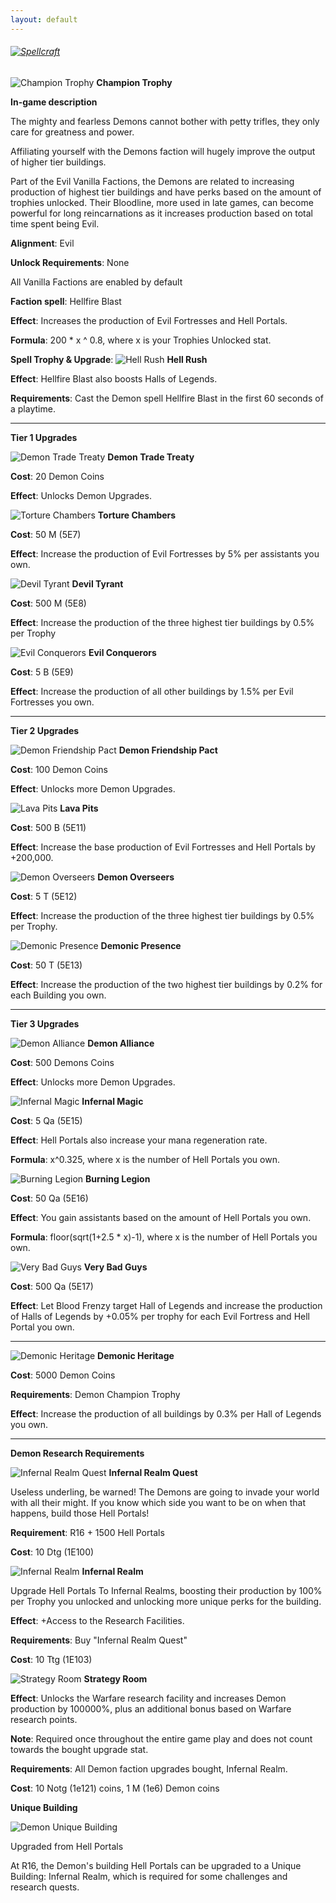 ```yaml
---
layout: default
---
```


###### [![Spellcraft](/realm/img/picks/DemonTopPage.png "Spellcraft")](/realm/Factions/)

![Champion Trophy](/realm/img/picks/Demon.png "Champion Trophy") **Champion Trophy**

**In-game description**

The mighty and fearless Demons cannot bother with petty trifles, they only care for greatness and power.

Affiliating yourself with the Demons faction will hugely improve the output of higher tier buildings.

Part of the Evil Vanilla Factions, the Demons are related to increasing production of highest tier buildings and have perks based on the amount of trophies unlocked. Their Bloodline, more used in late games, can become powerful for long reincarnations as it increases production based on total time spent being Evil.

**Alignment**: Evil

**Unlock Requirements**: None

All Vanilla Factions are enabled by default

**Faction spell**: Hellfire Blast

**Effect**: Increases the production of Evil Fortresses and Hell Portals.

**Formula**: 200 * x ^ 0.8, where x is your Trophies Unlocked stat.

**Spell Trophy & Upgrade**: ![Hell Rush](/realm/img/picks/HellRushFactionUpgrade.png "Hell Rush")  **Hell Rush**

**Effect**: Hellfire Blast also boosts Halls of Legends.

**Requirements**: Cast the Demon spell Hellfire Blast in the first 60 seconds of a playtime.

---

**Tier 1 Upgrades**

![Demon Trade Treaty](/realm/img/picks/DemonsTradeTreaty.png "Demon Trade Treaty") **Demon Trade Treaty**

**Cost**: 20 Demon Coins

**Effect**: Unlocks Demon Upgrades.

![Torture Chambers](/realm/img/picks/TortureChambersFactionUpgrade.png "Torture Chambers") **Torture Chambers**

**Cost**: 50 M (5E7)

**Effect**: Increase the production of Evil Fortresses by 5% per assistants you own.

![Devil Tyrant](/realm/img/picks/DevilTyrantFactionUpgrade.png "Devil Tyrant") **Devil Tyrant**

**Cost**: 500 M (5E8)

**Effect**: Increase the production of the three highest tier buildings by 0.5% per Trophy

![Evil Conquerors](/realm/img/picks/EvilConquerorsFactionUpgrade.png "Evil Conquerors") **Evil Conquerors**

**Cost**: 5 B (5E9)

**Effect**: Increase the production of all other buildings by 1.5% per Evil Fortresses you own.

---

**Tier 2 Upgrades**

![Demon Friendship Pact](/realm/img/picks/DemonsFriendshipPact.png "Demon Friendship Pact") **Demon Friendship Pact**

**Cost**: 100 Demon Coins

**Effect**: Unlocks more Demon Upgrades.

![Lava Pits](/realm/img/picks/LavaPitsFactionUpgrade.png "Lava Pits") **Lava Pits**

**Cost**: 500 B (5E11)

**Effect**: Increase the base production of Evil Fortresses and Hell Portals by +200,000.

![Demon Overseers](/realm/img/picks/DemonOverseersFactionUpgrade.png "Demon Overseers") **Demon Overseers**

**Cost**: 5 T (5E12)

**Effect**: Increase the production of the three highest tier buildings by 0.5% per Trophy.

![Demonic Presence](/realm/img/picks/DemonicPresenceFactionUpgrade.png "Demonic Presence") **Demonic Presence**

**Cost**: 50 T (5E13)

**Effect**: Increase the production of the two highest tier buildings by 0.2% for each Building you own.

---

**Tier 3 Upgrades**

![Demon Alliance](/realm/img/picks/DemonsAllianceFactionUpgrade.png "Demon Alliance") **Demon Alliance**

**Cost**: 500 Demons Coins

**Effect**: Unlocks more Demon Upgrades.

![Infernal Magic](/realm/img/picks/InfernalMagicFactionUpgrade.png "Infernal Magic") **Infernal Magic**

**Cost**: 5 Qa (5E15)

**Effect**: Hell Portals also increase your mana regeneration rate.

**Formula**: x^0.325, where x is the number of Hell Portals you own.

![Burning Legion](/realm/img/picks/BurningLegionFactionUpgrade.png "Burning Legion") **Burning Legion**

**Cost**: 50 Qa (5E16)

**Effect**: You gain assistants based on the amount of Hell Portals you own.

**Formula**: floor(sqrt(1+2.5 * x)-1), where x is the number of Hell Portals you own.

![Very Bad Guys](/realm/img/picks/VeryBadGuysFactionUpgrade.png "Very Bad Guys") **Very Bad Guys**

**Cost**: 500 Qa (5E17)

**Effect**: Let Blood Frenzy target Hall of Legends and increase the production of Halls of Legends by +0.05% per trophy for each Evil Fortress and Hell Portal you own.

---

![Demonic Heritage](/realm/img/picks/DemonicHeritage.png "Demonic Heritage") **Demonic Heritage**

**Cost**: 5000 Demon Coins

**Requirements**: Demon Champion Trophy

**Effect**: Increase the production of all buildings by 0.3% per Hall of Legends you own.

---

**Demon Research Requirements**

![Infernal Realm Quest](/realm/img/picks/InfernalRealmQuestFactionUpgrade.png "Infernal Realm Quest") **Infernal Realm Quest**

Useless underling, be warned! The Demons are going to invade your world with all their might. If you know which side you want to be on when that happens, build those Hell Portals!

**Requirement**: R16 + 1500 Hell Portals

**Cost**: 10 Dtg (1E100)

![Infernal Realm](/realm/img/picks/InfernalRealmFactionUpgrade.png "Infernal Realm") **Infernal Realm**

Upgrade Hell Portals To Infernal Realms, boosting their production by 100% per Trophy you unlocked and unlocking more unique perks for the building.

**Effect**: +Access to the Research Facilities.

**Requirements**: Buy "Infernal Realm Quest"

**Cost**: 10 Ttg (1E103)

![Strategy Room](/realm/img/picks/StrategyRoomFactionUpgrade.png "Strategy Room") **Strategy Room**

**Effect**: Unlocks the Warfare research facility and increases Demon production by 100000%, plus an additional bonus based on Warfare research points.

**Note**: Required once throughout the entire game play and does not count towards the bought upgrade stat.

**Requirements**: All Demon faction upgrades bought, Infernal Realm.

**Cost**: 10 Notg (1e121) coins, 1 M (1e6) Demon coins

**Unique Building**

![Demon Unique Building](/realm/img/picks/DemonUniqueBuilding.png "Demon Unique Building")

Upgraded from Hell Portals

At R16, the Demon's building Hell Portals can be upgraded to a Unique Building: Infernal Realm, which is required for some challenges and research quests.
